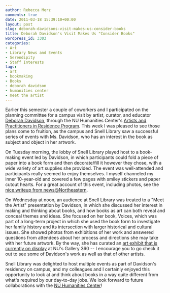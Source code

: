 ```yaml
---
author: Rebecca Merz
comments: true
date: 2011-03-18 15:39:10+00:00
layout: post
slug: deborah-davidsons-visit-makes-us-consider-books
title: Deborah Davidson's Visit Makes Us "Consider Books"
wordpress_id: 3303
categories:
- Art
- Library News and Events
- Serendipity
- Staff Interests
tags:
- art
- bookmaking
- Books
- deborah davidson
- humanities center
- meet the artist
---
```


Earlier this semester a couple of coworkers and I participated on the planning committee for a campus visit by artist, curator, and educator [Deborah Davidson](http://www.deborahdavidson.net/about.htm), through the NU Humanities Center's [Artists and Practitioners in Residence Program](http://www.northeastern.edu/humanities/events/artists_residence/). This week I was pleased to see those plans come to fruition, as the campus and Snell Library saw a successful series of events with Ms. Davidson, who has an interest in the book as subject and object in her artwork.

On Tuesday morning, the lobby of Snell Library played host to a book-making event led by Davidson, in which participants could fold a piece of paper into a book form and then decorate/fill it however they chose, with a wide variety of art supplies she provided. The event was well-attended and participants really seemed to enjoy themselves. I myself channeled my inner 10-year-old and covered a few pages with smiley stickers and paper cutout hearts. For a great account of this event, including photos, see the [nice writeup from news@Northeastern](http://www.northeastern.edu/news/stories/2011/03/bookmaking.html).

On Wednesday at noon, an audience at Snell Library was treated to a "Meet the Artist" presentation by Davidson, in which she discussed her interest in making and thinking about books, and how books as art can both reveal and conceal themes and ideas. She focused on her book, Voices, which was part of a long-term project in which she used the book form to investigate her family history and its intersection with larger historical and cultural issues. She showed photos from exhibitions of her work and answered questions from attendees about her process and directions she may take with her future artwork. By the way, she has curated an [art exhibit that is currently on display](http://www.northeastern.edu/northeasterncreates/gallery360/currentexhibit.html) at NU's Gallery 360 -- I encourage you to go check it out to see some of Davidson's work as well as that of other artists.

Snell Library was delighted to host multiple events as part of Davidson's residency on campus, and my colleagues and I certainly enjoyed this opportunity to look at and think about books in a way quite different from what's required by our day-to-day jobs. We look forward to future collaborations with the [NU Humanities Center](http://www.northeastern.edu/humanities/index.php)!
